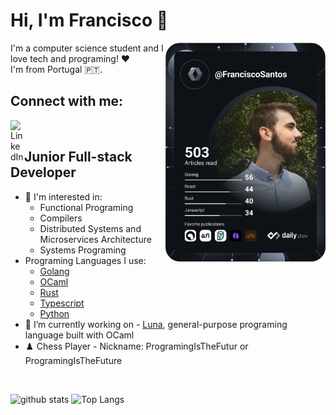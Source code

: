 
# Hi, I'm Francisco 👏


<div align="left">
  <a href="https://app.daily.dev/FranciscoSantos" target="_blank">
    <img
      width="256"
      align="right"
      src="https://github.com/ProgramingIsTheFuture/ProgramingIsTheFuture/blob/master/devcard.svg"
    />
  </a>
</div>

I'm a computer science student and I love tech and programing! ❤️ \
I'm from Portugal 🇵🇹.

## Connect with me:
[<img align="left" alt="LinkedIn" width="22px" src="https://content.linkedin.com/content/dam/me/business/en-us/amp/brand-site/v2/bg/LI-Bug.svg.original.svg" />][linkedin]

<br />

## Junior Full-stack Developer
 - 🌱 I'm interested in: 
     - Functional Programing
     - Compilers
     - Distributed Systems and Microservices Architecture
     - Systems Programing
 - Programing Languages I use:
     - [Golang](https://golang.org/)
     - [OCaml](https://ocaml.org/)
     - [Rust](https://www.rust-lang.org/)
     - [Typescript](https://www.typescriptlang.org/)
     - [Python](https://www.python.org/)
 - 🔭 I’m currently working on - [Luna](https://github.com/ProgramingIsTheFuture/LunaLang), general-purpose programing language built with OCaml
 - ♟️ Chess Player - Nickname: ProgramingIsTheFutur or ProgramingIsTheFuture
<br />

![github stats](https://github-readme-stats.vercel.app/api?username=ProgramingIsTheFuture&show_icons=true&theme=dark&count_private=true)
![Top Langs](https://github-readme-stats.vercel.app/api/top-langs/?username=ProgramingIsTheFuture&layout=compact&theme=dark&hide=CSS)

[linkedin]: https://www.linkedin.com/in/francisco-santos-7a362a1b2/
